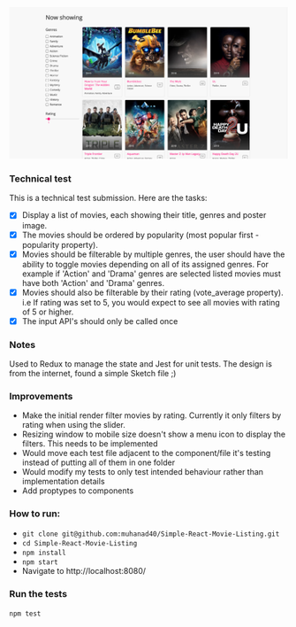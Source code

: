 ![alt text](https://raw.githubusercontent.com/muhanad40/Simple-React-Movie-Listing/master/screenshot.png "Logo Title Text 1")

### Technical test
This is a technical test submission. Here are the tasks:

- [x] Display a list of movies, each showing their title, genres and poster image.
- [x] The movies should be ordered by popularity (most popular first - popularity property).
- [x] Movies should be filterable by multiple genres, the user should have the ability to toggle movies depending on all of its assigned genres. For example if 'Action' and 'Drama' genres are selected listed movies must have both 'Action' and 'Drama' genres.
- [x] Movies should also be filterable by their rating (vote_average property). i.e If rating was set to 5, you would expect to see all movies with rating of 5 or higher.
- [x] The input API's should only be called once

### Notes
Used to Redux to manage the state and Jest for unit tests. The design is from the internet, found a simple Sketch file ;)

### Improvements
- Make the initial render filter movies by rating. Currently it only filters by rating when using the slider.
- Resizing window to mobile size doesn't show a menu icon to display the filters. This needs to be implemented
- Would move each test file adjacent to the component/file it's testing instead of putting all of them in one folder
- Would modify my tests to only test intended behaviour rather than implementation details
- Add proptypes to components

### How to run:
- `git clone git@github.com:muhanad40/Simple-React-Movie-Listing.git`
- `cd Simple-React-Movie-Listing`
- `npm install`
- `npm start`
- Navigate to http://localhost:8080/

### Run the tests
`npm test`

